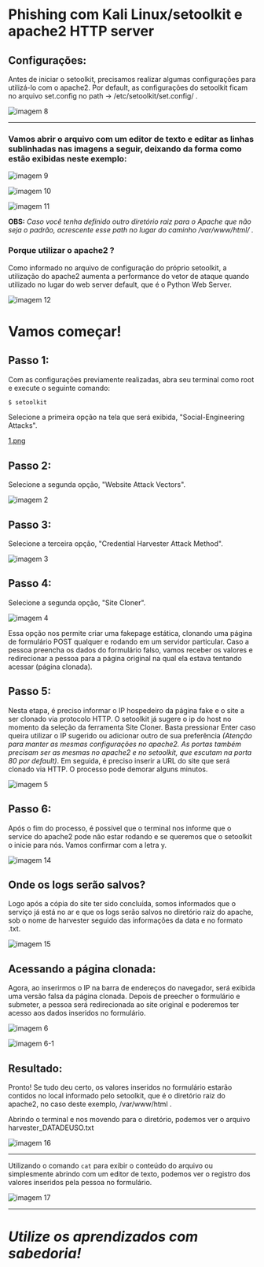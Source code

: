 # Phishing com Kali Linux/setoolkit e apache2 HTTP server

## Configurações:
Antes de iniciar o setoolkit, precisamos realizar algumas configurações para utilizá-lo com o apache2. Por default, as configurações do setoolkit ficam no arquivo set.config no path -> /etc/setoolkit/set.config/ .

![imagem 8](imagens/8.png "imagem")

---

### Vamos abrir o arquivo com um editor de texto e editar as linhas sublinhadas nas imagens a seguir, deixando da forma como estão exibidas neste exemplo:

![imagem 9](imagens/9.png "imagem")

![imagem 10](imagens/10.png "imagem")

![imagem 11](imagens/11.png "imagem")

**OBS:** *Caso você tenha definido outro diretório raiz para o Apache que não seja o padrão, acrescente esse path no lugar do caminho /var/www/html/ .*

### Porque utilizar o apache2 ?

Como informado no arquivo de configuração do próprio setoolkit, a utilização do apache2 aumenta a performance do vetor de ataque quando utilizado no lugar do web server default, que é o Python Web Server.

![imagem 12](imagens/12.png "imagem")

# Vamos começar!

## Passo 1:

Com as configurações previamente realizadas, abra seu terminal como root e execute o seguinte comando:

```zsh
$ setoolkit
```
Selecione a primeira opção na tela que será exibida, "Social-Engineering Attacks".

[1.png](https://github.com/tilearningwell/Phishing-Kali-Linux/blob/8ca9e410596ef85f166e7238ba6293644ac1474a/1.png)

## Passo 2:

Selecione a segunda opção, "Website Attack Vectors".

![imagem 2](imagens/2.png "imagem")

## Passo 3:

Selecione a terceira opção, "Credential Harvester Attack Method".

![imagem 3](imagens/3.png "imagem")

## Passo 4:

Selecione a segunda opção, "Site Cloner".

![imagem 4](imagens/4.png "imagem")

Essa opção nos permite criar uma fakepage estática, clonando uma página de formulário POST qualquer e rodando em um servidor particular. Caso a pessoa preencha os dados do formulário falso, vamos receber os valores e redirecionar a pessoa para a página original na qual ela estava tentando acessar (página clonada).

## Passo 5:

Nesta etapa, é preciso informar o IP hospedeiro da página fake e o site a ser clonado via protocolo HTTP. O setoolkit já sugere o ip do host no momento da seleção da ferramenta Site Cloner. Basta pressionar Enter caso queira utilizar o IP sugerido ou adicionar outro de sua preferência *(Atenção para manter as mesmas configurações no apache2. As portas também precisam ser as mesmas no apache2 e no setoolkit, que escutam na porta 80 por default)*. Em seguida, é preciso inserir a URL do site que será clonado via HTTP. O processo pode demorar alguns minutos.

![imagem 5](imagens/5.png "imagem")

## Passo 6:

Após o fim do processo, é possível que o terminal nos informe que o service do apache2 pode não estar rodando e se queremos que o setoolkit o inicie para nós. Vamos confirmar com a letra y.

![imagem 14](imagens/14.png "imagem")

## Onde os logs serão salvos?

Logo após a cópia do site ter sido concluída, somos informados que o serviço já está no ar e que os logs serão salvos no diretório raiz do apache, sob o nome de harvester seguido das informações da data e no formato .txt.

![imagem 15](images/15.png "imagem")

## Acessando a página clonada:

Agora, ao inserirmos o IP na barra de endereços do navegador, será exibida uma versão falsa da página clonada. Depois de preecher o formulário e submeter, a pessoa será redirecionada ao site original e poderemos ter acesso aos dados inseridos no formulário.    

![imagem 6](imagens/6.png "imagem")

![imagem 6-1](imagens/6-1.png "imagem")

## Resultado:

Pronto! Se tudo deu certo, os valores inseridos no formulário estarão contidos no local informado pelo setoolkit, que é o diretório raiz do apache2, no caso deste exemplo, /var/www/html .

Abrindo o terminal e nos movendo para o diretório, podemos ver o arquivo harvester_DATADEUSO.txt

![imagem 16](imagens/16.png "imagem")

---

Utilizando o comando ```cat``` para exibir o conteúdo do arquivo ou simplesmente abrindo com um editor de texto, podemos ver o registro dos valores inseridos pela pessoa no formulário.

![imagem 17](imagens/17.png "imagem")

---

# *Utilize os aprendizados com sabedoria!*
